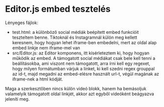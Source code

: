 # Editor.js embed tesztelés

Lényeges fájlok:
- test.html: a különböző social médiák beépített embed funkcióit teszteltem benne. Tiktoknál és Instagramnál külön meg kellett keresnem, hogy hogyan lehet iframe-ben embedelni, mert az oldal alap embed linkje nem iframe-mel van
- src/Editor.js: az Editor komponens, itt kísérleteztem ki, hogy hogyan működik az embed. A támogatott social médiákat csak bele kell tenni a beállításokba, ami viszont nem támogatott, arra írni kell egy regexet, hogy milyen formátumban várjuk a linket, ki kell szedni regex grouppal az id-t, majd megadni az embed-elésre használt url-t, végül magának az iframe-nek a html kódját.

Maga a szerkesztőben nincs külön videó blokk, hanem ha bemásoljuk valamelyik támogatott oldal linkjét, akkor azt egyből videóként beágyazva jeleníti meg.